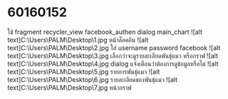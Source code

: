 # 60160152
ใช้ fragment recycler_view facebook_authen dialog main_chart
![alt text]C:\Users\PALM\Desktop\1.jpg หน้าล็อคอิน
![alt text]C:\Users\PALM\Desktop\2.jpg ใส่ username password facebook
![alt text]C:\Users\PALM\Desktop\3.jpg เลือกว่าจะดูรายละเอียดพันธุ์แมว หรือกราฟ
![alt text]C:\Users\PALM\Desktop\4.jpg dialog แจ้งเตือนว่าต้องการดูข้อมูลหรือไม่
![alt text]C:\Users\PALM\Desktop\5.jpg รายการพันธุ์แมว
![alt text]C:\Users\PALM\Desktop\6.jpg รายละเอียดของพันธุ์แมว
![alt text]C:\Users\PALM\Desktop\7.jpg หน้ากราฟ
